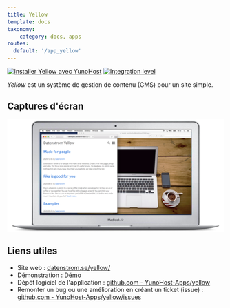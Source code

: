 ```yaml
---
title: Yellow
template: docs
taxonomy:
    category: docs, apps
routes:
  default: '/app_yellow'
---
```


[![Installer Yellow avec YunoHost](https://install-app.yunohost.org/install-with-yunohost.svg)](https://install-app.yunohost.org/?app=yellow) [![Integration level](https://dash.yunohost.org/integration/yellow.svg)](https://dash.yunohost.org/appci/app/yellow)

*Yellow* est un système de gestion de contenu (CMS) pour un site simple.

## Captures d'écran

![Capture d'écran de Yellow](https://github.com/YunoHost-Apps/yellow_ynh/blob/master/doc/screenshots/datenstrom-yellow-en.png)

## Liens utiles

+ Site web : [datenstrom.se/yellow/](https://datenstrom.se/yellow/)
+ Démonstration : [Démo](https://datenstrom.se/yellow/demo/)
+ Dépôt logiciel de l'application : [github.com - YunoHost-Apps/yellow](https://github.com/YunoHost-Apps/yellow_ynh)
+ Remonter un bug ou une amélioration en créant un ticket (issue) : [github.com - YunoHost-Apps/yellow/issues](https://github.com/YunoHost-Apps/yellow_ynh/issues)
